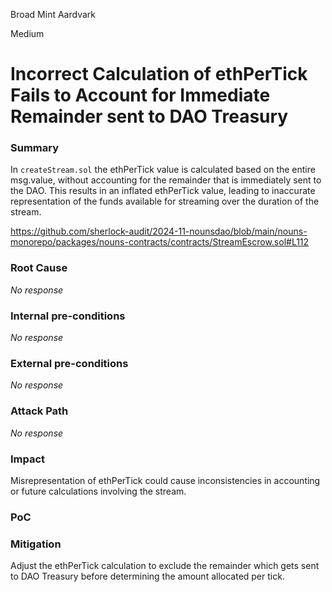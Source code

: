 Broad Mint Aardvark

Medium

# Incorrect Calculation of ethPerTick Fails to Account for Immediate Remainder sent to DAO Treasury

### Summary

In `createStream.sol`    the ethPerTick value is calculated based on the entire msg.value, without accounting for the remainder that is immediately sent to the DAO. This results in an inflated ethPerTick value, leading to inaccurate representation of the funds available for streaming over the duration of the stream. 

https://github.com/sherlock-audit/2024-11-nounsdao/blob/main/nouns-monorepo/packages/nouns-contracts/contracts/StreamEscrow.sol#L112

### Root Cause

_No response_

### Internal pre-conditions

_No response_

### External pre-conditions

_No response_

### Attack Path

_No response_

### Impact

Misrepresentation of ethPerTick could cause inconsistencies in accounting or future calculations involving the stream. 

### PoC



### Mitigation

Adjust the ethPerTick calculation to exclude the remainder which gets sent to DAO Treasury before determining the amount allocated per tick. 